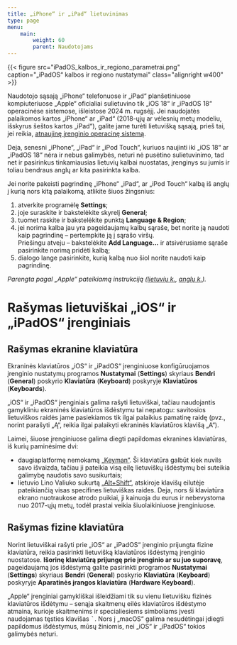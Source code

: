```yaml
---
title: „iPhone“ ir „iPad“ lietuvinimas
type: page
menu:
    main:
        weight: 60
        parent: Naudotojams
---
```


{{< figure src="iPadOS_kalbos_ir_regiono_parametrai.png" caption="„iPadOS“ kalbos ir regiono nustatymai" class="alignright w400" >}}

Naudotojo sąsają „iPhone“ telefonuose ir „iPad“ planšetiniuose kompiuteriuose „Apple“ oficialiai sulietuvino tik „iOS 18“ ir „iPadOS 18“ operacinėse sistemose, išleistose 2024 m. rugsėjį.
Jei naudojatės palaikomos kartos „iPhone“ ar „iPad“ (2018-ųjų ar vėlesnių metų modeliu, išskyrus šeštos kartos „iPad“), galite jame turėti lietuvišką sąsają, prieš tai, jei reikia, [atnaujinę įrenginio operacinę sistemą][ios-atnaujinimas].

Deja, senesni „iPhone“, „iPad“ ir „iPod Touch“, kuriuos naujinti iki „iOS 18“ ar „iPadOS 18“ nėra ir nebus galimybės, neturi nė pusėtino sulietuvinimo, tad net ir pasirinkus tinkamiausias lietuvių kalbai nuostatas, įrenginys su jumis ir toliau bendraus anglų ar kita pasirinkta kalba.

Jei norite pakeisti pagrindinę „iPhone“ „iPad“, ar „iPod Touch“ kalbą iš anglų į kurią nors kitą palaikomą, atlikite šiuos žingsnius:

1. atverkite programėlę **Settings**;
2. joje suraskite ir bakstelėkite skyrelį **General**;
3. tuomet raskite ir bakstelėkite punktą **Language & Region**;
4. jei norima kalba jau yra pageidaujamų kalbų sąraše, bet norite ją naudoti kaip pagrindinę – pertempkite ją į sąrašo viršų.<br>
   Priešingu atveju – bakstelėkite **Add Language...** ir atsivėrusiame sąraše pasirinkite norimą pridėti kalbą;
5. dialogo lange pasirinkite, kurią kalbą nuo šiol norite naudoti kaip pagrindinę.

_Parengta pagal „Apple“ pateikiamą instrukciją ([lietuvių k.][ios-kalbos-keitimas-lt], [anglų k.][ios-kalbos-keitimas-en])._

Rašymas lietuviškai „iOS“ ir „iPadOS“ įrenginiais
=================================================

Rašymas ekranine klaviatūra
---------------------------

Ekraninės klaviatūros „iOS“ ir „iPadOS“ įrenginiuose konfigūruojamos įrenginio nustatymų programos **Nustatymai** (**Settings**)
skyriaus **Bendri** (**General**) poskyrio **Klaviatūra** (**Keyboard**) poskyryje **Klaviatūros** (**Keyboards**).

„iOS“ ir „iPadOS“ įrenginiais galima rašyti lietuviškai, tačiau naudojantis gamykliniu ekraninės klaviatūros išdėstymu tai nepatogu: savitosios lietuviškos raidės jame pasiekiamos tik ilgai palaikius pamatinę raidę (pvz., norint parašyti „Ą“, reikia ilgai palaikyti ekraninės klaviatūros klavišą „A“).

Laimei, šiuose įrenginiuose galima diegti papildomas ekranines klaviatūras, iš kurių paminėsime dvi:

* daugiaplatformę nemokamą [„Keyman“][keyman-klaviatūra].
  Ši klaviatūra galbūt kiek nuvils savo išvaizda, tačiau ji pateikia visą eilę lietuviškų išdėstymų bei suteikia galimybę naudotis savo susikurtais;
* lietuvio Lino Valiuko sukurtą [„Alt+Shift“][alt-shift-klaviatūra], atskiroje klavišų eilutėje pateikiančią visas specifines lietuviškas raides.
  Deja, nors ši klaviatūra ekrano nuotraukose atrodo puikiai, ji kainuoja du eurus ir nebevystoma nuo 2017-ųjų metų, todėl prastai veikia šiuolaikiniuose įrenginiuose.

Rašymas fizine klaviatūra
-------------------------

Norint lietuviškai rašyti prie „iOS“ ar „iPadOS“ įrenginio prijungta fizine klaviatūra, reikia pasirinkti lietuvišką klaviatūros išdėstymą įrenginio nuostatose.
**Išorinę klaviatūrą prijungę prie įrenginio ar su juo suporavę**, pageidaujamą jos išdėstymą galite pasirinkti programos **Nustatymai** (**Settings**) skyriaus **Bendri** (**General**) poskyrio **Klaviatūra** (**Keyboard**) poskyryje **Aparatinės įrangos klaviatūra** (**Hardware Keyboard**).

„Apple“ įrenginiai gamykliškai išleidžiami tik su vienu lietuvišku fizinės klaviatūros išdėtymu – senąja skaitmenų eilės klaviatūros išdėstymo atmaina, kurioje skaitmenims ir specialiesiems simboliams įvesti naudojamas tęsties klavišas <kbd>`</kbd>.
Nors į „macOS“ galima nesudėtingai įdiegti papildomus išdėstymus, mūsų žiniomis, nei „iOS“ ir „iPadOS“ tokios galimybės neturi.

[ios-atnaujinimas]: https://support.apple.com/lt-lt/118575 "Atnaujinkite savo „iPhone“ arba „iPad“ įrenginį – „Apple“ palaikymas – apple.com"
[ios-kalbos-keitimas-lt]: https://support.apple.com/lt-lt/109358 "Kalbos keitimas „iPhone“ arba „iPad“ – „Apple“ palaikymas – apple.com"
[ios-kalbos-keitimas-en]: https://support.apple.com/en-us/109358 "Change the language on your iPhone or iPad – Apple Support – apple.com"
[alt-shift-klaviatūra]: https://www.altshiftkeyboard.com/lt/ "Lietuviška „iOS“ klaviatūra – „Alt+Shift“ klaviatūra – alshiftkeyboard.com"
[keyman-klaviatūra]: https://keyman.com/iphone-and-ipad/ "Keyman for iPhone and iPad – Keyman – keyman.com"
